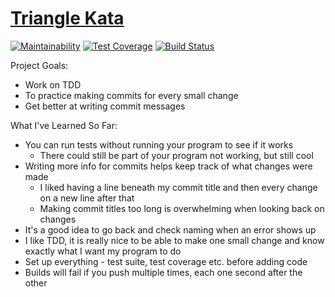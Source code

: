 # [Triangle Kata](http://web.archive.org/web/20140119031248/http://onestepback.org/vital_testing/)

[![Maintainability](https://api.codeclimate.com/v1/badges/dbd38176790d7daf2114/maintainability)](https://codeclimate.com/github/corinneling/triangle-kata/maintainability)
[![Test Coverage](https://api.codeclimate.com/v1/badges/dbd38176790d7daf2114/test_coverage)](https://codeclimate.com/github/corinneling/triangle-kata/test_coverage)
[![Build Status](https://travis-ci.org/corinneling/triangle-kata.svg?branch=master)](https://travis-ci.org/corinneling/triangle-kata)

Project Goals:
* Work on TDD
* To practice making commits for every small change
* Get better at writing commit messages

What I've Learned So Far:
* You can run tests without running your program to see if it works
   * There could still be part of your program not working, but still cool
* Writing more info for commits helps keep track of what changes were made
   * I liked having a line beneath my commit title and then every change on a new line after that
   * Making commit titles too long is overwhelming when looking back on changes
* It's a good idea to go back and check naming when an error shows up
* I like TDD, it is really nice to be able to make one small change and know exactly what I want my program to do
* Set up everything - test suite, test coverage etc. before adding code
* Builds will fail if you push multiple times, each one second after the other
